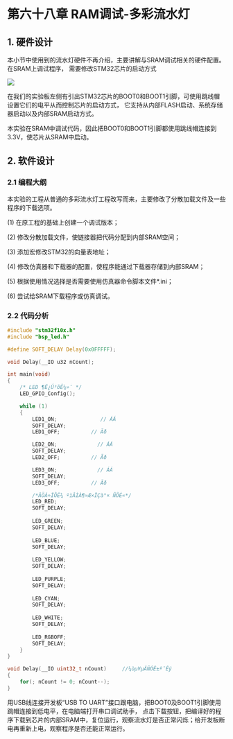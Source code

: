 # 第六十八章 RAM调试-多彩流水灯

## 1. 硬件设计

本小节中使用到的流水灯硬件不再介绍，主要讲解与SRAM调试相关的硬件配置。在SRAM上调试程序， 需要修改STM32芯片的启动方式

![](https://doc.embedfire.com/mcu/stm32/f103zhinanzhe/std/zh/latest/_images/SRAM005.jpg)

在我们的实验板左侧有引出STM32芯片的BOOT0和BOOT1引脚，可使用跳线帽设置它们的电平从而控制芯片的启动方式， 它支持从内部FLASH启动、系统存储器启动以及内部SRAM启动方式。

本实验在SRAM中调试代码，因此把BOOT0和BOOT1引脚都使用跳线帽连接到3.3V，使芯片从SRAM中启动。

## 2. 软件设计

### 2.1 编程大纲

本实验的工程从普通的多彩流水灯工程改写而来，主要修改了分散加载文件及一些程序的下载选项。

(1) 在原工程的基础上创建一个调试版本；

(2) 修改分散加载文件，使链接器把代码分配到内部SRAM空间；

(3) 添加宏修改STM32的向量表地址；

(4) 修改仿真器和下载器的配置，使程序能通过下载器存储到内部SRAM；

(5) 根据使用情况选择是否需要使用仿真器命令脚本文件*.ini；

(6) 尝试给SRAM下载程序或仿真调试。

### 2.2 代码分析

```c
#include "stm32f10x.h"
#include "bsp_led.h"

#define SOFT_DELAY Delay(0x0FFFFF);

void Delay(__IO u32 nCount); 

int main(void)
{	
	/* LED ¶Ë¿Ú³õÊ¼»¯ */
	LED_GPIO_Config();	 

	while (1)
	{
		LED1_ON;			  // ÁÁ
		SOFT_DELAY;
		LED1_OFF;		   // Ãð

		LED2_ON;			 // ÁÁ
		SOFT_DELAY;
		LED2_OFF;		   // Ãð

		LED3_ON;			 // ÁÁ
		SOFT_DELAY;
		LED3_OFF;		   // Ãð	 

		/*ÂÖÁ÷ÏÔÊ¾ ºìÂÌÀ¶»Æ×ÏÇà°× ÑÕÉ«*/
		LED_RED;
		SOFT_DELAY;
		
		LED_GREEN;
		SOFT_DELAY;
		
		LED_BLUE;
		SOFT_DELAY;
		
		LED_YELLOW;
		SOFT_DELAY;
		
		LED_PURPLE;
		SOFT_DELAY;
				
		LED_CYAN;
		SOFT_DELAY;
		
		LED_WHITE;
		SOFT_DELAY;
		
		LED_RGBOFF;
		SOFT_DELAY;		
	}
}

void Delay(__IO uint32_t nCount)	 //¼òµ¥µÄÑÓÊ±º¯Êý
{
	for(; nCount != 0; nCount--);
}

```

用USB线连接开发板“USB TO UART”接口跟电脑，把BOOT0及BOOT1引脚使用跳帽连接到低电平，在电脑端打开串口调试助手， 点击下载按钮，把编译好的程序下载到芯片的内部SRAM中，复位运行，观察流水灯是否正常闪烁；给开发板断电再重新上电，观察程序是否还能正常运行。

